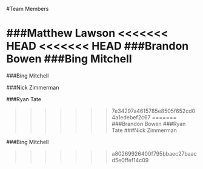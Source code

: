 #Team Members

###Matthew Lawson
<<<<<<< HEAD
<<<<<<< HEAD
###Brandon Bowen
###Bing Mitchell
=======

###Bing Mitchell

###Nick Zimmerman

###Ryan Tate
>>>>>>> 7e34297a4615785e8505f652cd04a1edebef2c67
=======
###Brandon Bowen
###Ryan Tate
###Nick Zimmerman


###Bing Mitchell
>>>>>>> a80269926400f795bbaec27baacd5e0ffef14c09
